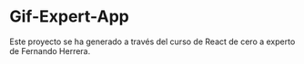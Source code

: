 # Gif-Expert-App 

Este proyecto se ha generado a través del curso de React de cero a experto de Fernando Herrera.
